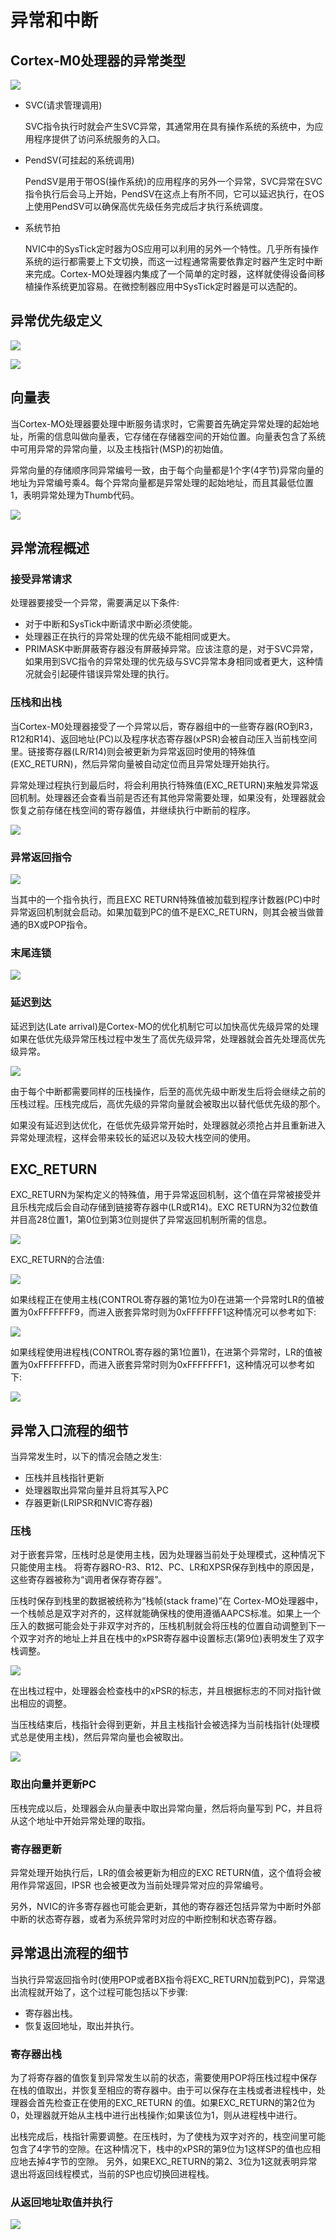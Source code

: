 # 异常和中断

## Cortex-M0处理器的异常类型

![](./source/异常和中断.assets/image-20230607113556152.png)

- SVC(请求管理调用)

  SVC指令执行时就会产生SVC异常，其通常用在具有操作系统的系统中，为应用程序提供了访问系统服务的入口。

- PendSV(可挂起的系统调用)

  PendSV是用于带OS(操作系统)的应用程序的另外一个异常，SVC异常在SVC指令执行后会马上开始，PendSV在这点上有所不同，它可以延迟执行，在OS上使用PendSV可以确保高优先级任务完成后才执行系统调度。

- 系统节拍

  NVIC中的SysTick定时器为OS应用可以利用的另外一个特性。几乎所有操作系统的运行都需要上下文切换，而这一过程通常需要依靠定时器产生定时中断来完成。Cortex-MO处理器内集成了一个简单的定时器，这样就使得设备间移植操作系统更加容易。在微控制器应用中SysTick定时器是可以选配的。

## 异常优先级定义

![](./source/异常和中断.assets/image-20230607114409769.png)

![](./source/异常和中断.assets/image-20230607114537525.png)

## 向量表

当Cortex-MO处理器要处理中断服务请求时，它需要首先确定异常处理的起始地址，所需的信息叫做向量表，它存储在存储器空间的开始位置。向量表包含了系统中可用异常的异常向量，以及主栈指针(MSP)的初始值。

异常向量的存储顺序同异常编号一致，由于每个向量都是1个字(4字节)异常向量的地址为异常编号乘4。每个异常向量都是异常处理的起始地址，而且其最低位置1，表明异常处理为Thumb代码。

![](./source/异常和中断.assets/image-20230607114625486.png)

## 异常流程概述

### 接受异常请求

处理器要接受一个异常，需要满足以下条件:

- 对于中断和SysTick中断请求中断必须使能。
- 处理器正在执行的异常处理的优先级不能相同或更大。
- PRIMASK中断屏蔽寄存器没有屏蔽掉异常。应该注意的是，对于SVC异常，如果用到SVC指令的异常处理的优先级与SVC异常本身相同或者更大，这种情况就会引起硬件错误异常处理的执行。

### 压栈和出栈

当Cortex-M0处理器接受了一个异常以后，寄存器组中的一些寄存器(RO到R3，R12和R14)、返回地址(PC)以及程序状态寄存器(xPSR)会被自动压入当前栈空间里。链接寄存器(LR/R14)则会被更新为异常返回时使用的特殊值(EXC_RETURN)，然后异常向量被自动定位而且异常处理开始执行。

异常处理过程执行到最后时，将会利用执行特殊值(EXC_RETURN)来触发异常返回机制。处理器还会查看当前是否还有其他异常需要处理，如果没有，处理器就会恢复之前存储在栈空间的寄存器值，并继续执行中断前的程序。

![](./source/异常和中断.assets/image-20230607141734320.png)

### 异常返回指令

![](./source/异常和中断.assets/image-20230607142021211.png)

当其中的一个指令执行，而且EXC RETURN特殊值被加载到程序计数器(PC)中时异常返回机制就会启动。如果加载到PC的值不是EXC_RETURN，则其会被当做普通的BX或POP指令。

### 末尾连锁

![](./source/异常和中断.assets/image-20230607142241143.png)

### 延迟到达

延迟到达(Late arrival)是Cortex-MO的优化机制它可以加快高优先级异常的处理如果在低优先级异常压栈过程中发生了高优先级异常，处理器就会首先处理高优先级异常。

![](./source/异常和中断.assets/image-20230607142401640.png)

由于每个中断都需要同样的压栈操作，后至的高优先级中断发生后将会继续之前的压栈过程。压栈完成后，高优先级的异常向量就会被取出以替代低优先级的那个。

如果没有延迟到达优化，在低优先级异常开始时，处理器就必须抢占并且重新进入异常处理流程，这样会带来较长的延迟以及较大栈空间的使用。

## EXC_RETURN

EXC_RETURN为架构定义的特殊值，用于异常返回机制，这个值在异常被接受并且乐栈完成后会自动存储到链接寄存器中(LR或R14)。EXC RETURN为32位数值并目高28位置1，第0位到第3位则提供了异常返回机制所需的信息。

![](./source/异常和中断.assets/image-20230607143109501.png)

EXC_RETURN的合法值:

![](./source/异常和中断.assets/image-20230607143343270.png)

如果线程正在使用主栈(CONTROL寄存器的第1位为0)在进第一个异常时LR的值被置为0xFFFFFFF9，而进入嵌套异常时则为0xFFFFFFF1这种情况可以参考如下:

![](./source/异常和中断.assets/image-20230607143423062.png)

如果线程使用进程栈(CONTROL寄存器的第1位置1)，在进第个异常时，LR的值被置为0xFFFFFFFD，而进入嵌套异常时则为0xFFFFFFF1，这种情况可以参考如下:

![](./source/异常和中断.assets/image-20230607143748412.png)

## 异常入口流程的细节

当异常发生时，以下的情况会随之发生:

- 压栈并且栈指针更新
- 处理器取出异常向量并且将其写入PC
- 存器更新(LRIPSR和NVIC寄存器)

### 压栈

对于嵌套异常，压栈时总是使用主栈，因为处理器当前处于处理模式，这种情况下只能使用主栈。
将寄存器RO-R3、R12、PC、LR和XPSR保存到栈中的原因是，这些寄存器被称为“调用者保存寄存器”。

压栈时保存到栈里的数据被统称为“栈帧(stack frame)”在 Cortex-MO处理器中，一个栈帧总是双字对齐的，这样就能确保栈的使用遵循AAPCS标准。如果上一个压入的数据可能会处于非双字对齐的，压栈机制就会将压栈的位置自动调整到下一个双字对齐的地址上并且在栈中的xPSR寄存器中设置标志(第9位)表明发生了双字栈调整。

![](./source/异常和中断.assets/image-20230607144929034.png)

在出栈过程中，处理器会检查栈中的xPSR的标志，并且根据标志的不同对指针做出相应的调整。

当压栈结束后，栈指针会得到更新，并且主栈指针会被选择为当前栈指针(处理模式总是使用主栈)，然后异常向量也会被取出。

![](./source/异常和中断.assets/image-20230607145141564.png)

### 取出向量并更新PC

压栈完成以后，处理器会从向量表中取出异常向量，然后将向量写到 PC，并且将从这个地址中开始异常处理的取指。

### 寄存器更新

异常处理开始执行后，LR的值会被更新为相应的EXC RETURN值，这个值将会被用作异常返回，IPSR 也会被更改为当前处理异常对应的异常编号。

另外，NVIC的许多寄存器也可能会更新，其他的寄存器还包括异常为中断时外部中断的状态寄存器，或者为系统异常时对应的中断控制和状态寄存器。

## 异常退出流程的细节

当执行异常返回指令时(使用POP或者BX指令将EXC_RETURN加载到PC)，异常退出流程就开始了，这个过程可能包括以下步骤:

- 寄存器出栈。
- 恢复返回地址，取出并执行。

### 寄存器出栈

为了将寄存器的值恢复到异常发生以前的状态，需要使用POP将压栈过程中保存在栈的值取出，并恢复至相应的寄存器中。由于可以保存在主栈或者进程栈中，处理器会首先检查正在使用的EXC_RETURN 的值。如果EXC_RETURN的第2位为0，处理器就开始从主栈中进行出栈操作;如果该位为1，则从进程栈中进行。

出栈完成后，栈指针需要调整。在压栈时，为了使栈为双字对齐的，栈空间里可能包含了4字节的空隙。在这种情况下，栈中的xPSR的第9位为1这样SP的值也应相应地去掉4字节的空隙。
另外，如果EXC_RETURN的第2、3位为1这就表明异常退出将返回线程模式，当前的SP也应切换回进程栈。

### 从返回地址取值并执行

![](./source/异常和中断.assets/image-20230607150026341.png)
